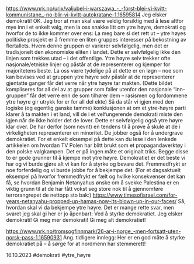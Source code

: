 https://www.nrk.no/urix/valjubel-i-warszawa_-_-forst-blei-vi-kvitt-kommunistane_-no-blir-vi-kvitt-autokratane-1.16595814
Jeg elsker demokrati!
OK. Jeg tror at man skal være veldig forsiktig med å lese altfor mye inn i et enkelt valg, men la oss snakke litt om ytre høyre, demokrati og hvorfor de to ikke kommer over ens:
La meg bare si det rett ut – ytre høyes politiske prosjekt er å fremme en liten gruppes interesser på bekostning av flertallets. Hvem denne gruppen er varierer selvfølgelig, men det er tradisjonelt den økonomiske eliten i landet.
Dette er selvfølgelig ikke den linjen som trekkes utad – i det offentlige. Ytre høyre selv trekker ofte nasjonale/etniske linjer og påstår at de representerer og kjemper for majoritetens beste.
La oss være tydelige på at dette er en løgn – noe som kan bevises ved at gruppen ytre høyre selv påstår at de representerer gjentatte ganger får det verre når ytre høyre tar makten.
(Dette bildet kompliseres for all del av at grupper som faller utenfor den nasjonale “inn-gruppen” får det verre enn de som tilhører dem – rasismen og fordommene ytre høyre gir utrykk for er for all del ekte)
Så da står vi igjen med den logiske (og egentlig ganske tamme) konklusjonen at om et ytre-høyre parti klarer å ta makten i et land, vill de i et velfungerende demokrati miste den igjen når de ikke holder det de lover.
Dette er selvfølgelig også ytre høyre klar over. De har derfor (som nevnt) en tendens til å prøve å skule at de i virkeligheten representerer en minoritet.
De jobber også for å undergrave demokratiet. For et enkelt eksempel på dette kan du lese i den lenkede artikkelen om hvordan TV Polen har blitt brukt som et propagandaverktøy i den polske valgkampen. Det er på ingen måte et originalt triks.
Begge disse to er gode grunner til å kjempe mot ytre høyre. Demokratiet er det beste vi har og vi burde gjøre alt vi kan for å styrke og bevare det. Fremmedfrykt er noe forferdelig og vi burde jobbe for å bekjempe det.
(For et dagsaktuelt eksempel på hvorfor fremmedfrykt er fælt og hvilke konsekvenser det kan få, se hvordan Benjamin Netanyahus ønske om å svekke Palestina er en viktig grunn til at de har fått vokst seg store nok til å gjennomføre terrorangrepet de nettopp sto bak:)
https://www.timesofisrael.com/for-years-netanyahu-propped-up-hamas-now-its-blown-up-in-our-faces/
Så, hvordan skal vi da bekjempe ytre høyre. Det er mange rette svar, men svaret jeg skal gi her er jo åpenbart: Ved å styrke demokratiet. Jeg elsker demokrati! Gi meg mer demokrati! Gi meg alt demokratiet!

https://www.nrk.no/tromsogfinnmark/26-ar-i-norge_-men-fortsatt-uten-norsk-pass-1.16590931
Ang. tidligere innlegg: Her er en god måte å styrke demokratiet på – å sørge for at nordmenn har stemmerett!

16.10.2023
#demokrati #ytre_høyre